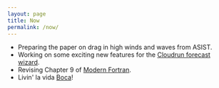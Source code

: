 ```yaml
---
layout: page
title: Now
permalink: /now/
---
```


* Preparing the paper on drag in high winds and waves from ASIST.
* Working on some exciting new features for the [Cloudrun forecast wizard](https://cloudrun.co). 
* Revising Chapter 9 of [Modern Fortran](https://www.manning.com/books/modern-fortran?a_aid=modernfortran&a_bid=2dc4d442).
* Livin' la vida [Boca](https://www.myboca.us)!
